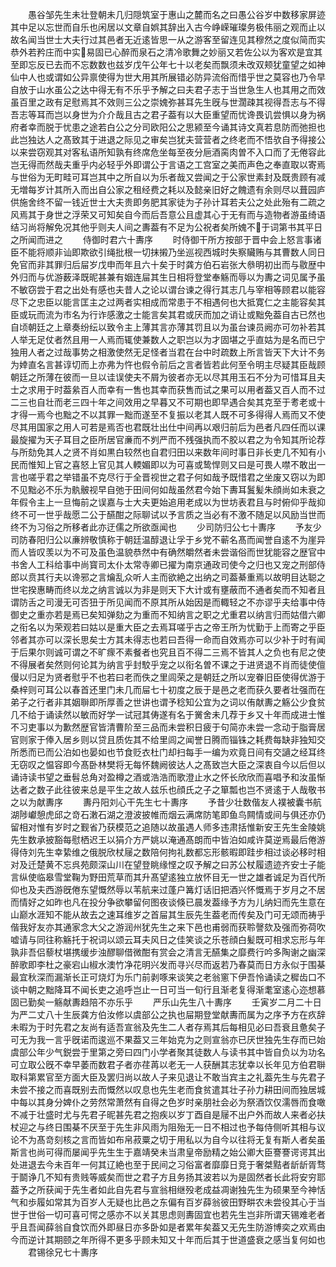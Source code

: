 <!-- { "loadSidebar": true } -->
　　愚谷邹先生未壮登朝未几归隠筑室于惠山之麓而名之曰愚公谷岁中数移家屏迹其中足以忘世而自乐也闲居以文章自娯其辞出入古今峥嵘璀璨务极伟丽之观而止以故名闻当世士大夫行过其邑者无近逺皆思一从之游客至留连见其穆然之度似简而实恭外若矜庄而中实易固已心醉而泉石之清冷歌舞之妙丽又若佐公以为客欢是宜其至即忘反已去而不忘数数也兹岁戊午公年七十以老矣而飘须未改双颊犹童望之如神仙中人也或谓如公异禀使得为世大用其所展错必防异流俗而惜乎世之莫容也乃令早自放于山水虽公之达中得无有不乐乎予解之曰夫君子志于当世急生人也其用之而效虽百里之政有足慰焉其不效则三公之崇媿弥甚耳先生旣与世濶疎其视得吾志与不得吾志等耳而岂以身世为介介哉且古之君子葢有以大臣重望而忧谗畏讥尝惧以身为祸府者幸而脱于忧患之途若白公之分司欧阳公之思颍至今诵其诗文真若息防而弛担也此岂独达人之髙致其于进退之际见之审矣岂犹夫营营者之终老而不悟欤自予得接公以来尝窃观其对客私语所知孰有终席危坐每至夜分巵酒脔肉曽不入口而了无倦容此岂无得而然哉夫重乎内必轻乎外即谓公于言语之工宫室之美而声色之奉直取以寄焉与世俗为无町畦可耳岂其中之所自以为乐者哉又尝闻之于公家世素封及既贵顾有减无増每岁计其所入而出自公家之租经费之耗以及懿亲旧好之餽遗有余则尽以葺园庐供施舍终不留一钱近世士大夫贵即务肥其家徒为子孙计耳若夫公之处此殆有二疏之风焉其于身世之浮荣又可知矣自今而后吾意公且虚其心于无有而与造物者游虽绮语结习尚将解免况其他乎则夫人间之夀葢有不足为公祝者矣所媿不于词第书其平日之所闻而进之
　　侍御时君六十夀序
　　时侍御干所方按部于晋中会上怒言事诸臣不能将顺非讪即欺欲引绳批根一切抹摋乃坐巡视西城时失察贜贿与其曹数人同日免官而非其罪归后屇岁戊申而年且六十矣于时龚方伯石岩张大叅明初出而与敭歴中外归而与优游薮泽既昵甚兼有姻连屇其生日相将登堂奉觞而辱以为夀之词见属予虽不敏窃尝于君之出处有感也夫昔人之论以谓台谏之得行其志几与宰相等顾君以能容尽下之忠臣以能言匡主之过两者实相成而常患于不相遇何也大抵寛仁之主能容矣其臣或玩而流为市名为行诈感激之士能言矣其君或厌而加之诮让或黜免葢自古已然也自顷朝廷之上章奏纷纭以致令主上薄其言亦薄其罚且以为虽台谏员阙亦可勿补若其人举无足仗者然且用一人焉而辄使兼数人之职岂以为才固堪之乎直姑为是名而已宁独用人者之过哉事势之相激使然无足怪者当君在台中时疏数上所言皆天下大计不务为婞直名言甚谆切而上亦弗为忤也假令前后之言者皆若此何至令明主尽疑其臣哉顾朝廷之所薄在彼而一旦以诖误使夫不屑为彼者亦无以尽其用玉石不分为可惜耳且夫士之求用于时葢絫百人而幸有一售也其幸而获售而试之果可以用者葢又百人而不过二三也自壮而老三四十年之间效用之早暮又不可期也即早遇合矣其克至于耉老或十才得一焉今也黜之不以其罪一黜而遂至不复振以老其人既不可多得得人焉而又不使尽其用国家之用人可若是焉否也君既壮出仕中间再以艰归前后为邑者凡四任而以课最旋擢为天子耳目之臣所居官亷而不刿严而不残强执而不胶以君之为令知其所论荐与所劾免其人之贤不肖如黒白较然也自君归田以来数年间时事日非长吏几不知有小民而惟知上官之喜怒上官见其人輭媚即以为可喜或鸷悍则又曰是可畏人噤不敢出一言也嗟乎君之举错虽不克尽行于全晋视世之君子何如哉予既惜君之坐废又窃以为即不见黜必不乐为骫骳视早自弛于田间何如哉虽然君今始下夀耳鬒髪朱顔尚如未衰之年假令主上一旦悔前之误嘉与士大夫更始追用老成以为世坊表君且与时俯仰乎哉抑终不可一世乎哉愿二公于醼酣之际聊试以予言质之当必有不激不随足以风励当世而终不为习俗之所移者此亦迂儒之所欲亟闻也
　　少司防归公七十夀序
　　予友少司防春阳归公以亷辨敬慎称于朝廷温醇退让孚于乡党不蕲名髙而闻誉自逺不为崖异而人皆叹羡以为不可及虽色温貌恭然中有确然皭然者未尝谐俗而世犹能容之歴官中书舍人工科给事中尚寳司太仆太常寺卿已擢为南京通政司使今之归也又宠之刑部侍郎以贲其行夫以谗邪之言爚乱众听人主而欲絶之出纳之司葢綦重焉以故明目达聪之世宅揆惠畴而终以龙之纳言诚以为非是则天下大计或有壅蔽而不通者矣而不知者且谓防舌之司漫无可否狃于所见闻而不原其所从始因是而輙轻之不亦谬乎夫给事中侍御史之重亦若是焉已矣知弹劾之为重而不知纳言之职之尤重君以纳言归而姑借六卿之衔名以为荣观若曰姑以是重大臣之去焉耳嗟乎古之帝王所为忧勤于上而寄之乎臣邻者其亦可以深长思矣士方其未得志也若曰吾得一命而自效焉亦可以少补于时有闻于后果尔则诚可谓之不旷瘝不素餐者也究且百不得二三焉不皆其人之负也有尼之使不得展者矣然则何论其为纳言乎封駮乎宠之以衔名曽不课之于进贤退不肖而徒使儃僈以归足为贤者慰乎不也若曰老而佚之里闾荣之是朝廷之所以宠眷旧臣使得优游于桑梓则可耳公以春首还里门未几而屇七十初度之辰于是邑之老而获久要者壮强而在弟子之行者非其姻聨即所厚善之世讲也谓予稔知公宜为之词以侑献夀之觞公少食贫几不给于诵读然以敏而好学一试冠其俦遂有名于黉舍未几荐于乡又十年而成进士惟不习吏事以为歉然歴官皆清曹阶至三品而未尝积日疲于句简亦未尝一念动于脂膏居官则家于俸入居乡则以贷且质佐其不给里闾之闻誉日腾而锱铢之耗费每缺非独知交所悉而已而公泊如也晏如也节食贬衣杜门却扫每手一编为欢竟日间有交讁之经耳终无窃叹之愠容即今髙卧林樊将无每怀魏阙彼达人之髙致岂大臣之深衷自今以后但以诵诗读书望之垂髫总角对盈樽之酒或浩浩而歌澄止水之怀长欣欣而喜唱予和汝虽惭达者之数子此往彼来总是平生之故人兹乐也顔氏之子之箪瓢也岂不贤逺于人哉敬书之以为献夀序
　　夀丹阳刘心干先生七十夀序
　　予昔少壮数偕友人襆被囊书航湖陟巘憩虎邱之竒石潄石湖之澄波披帷而烟云满席防笔即鱼鸟闗情或间与俱还亦仍留相对惟有岁时之觐省乃获模范之追随以故虽遇人师多违肃括惟新安王先生金陵姚先生数承披豁每慰栖迟王以狷介方严姚以淹通髙朗而中皆泊如咸许莫逆焉最后倦游得侍刘先生幸絷维之俄脱欣杖屦之数陪何拘礼数都忘形骸暇即跬步相过谈必移时相对及迁楚黄不忘呉苑颇深山川在望登眺缘悭之叹予解之曰苏公杖履遗迹齐安士子能言纵使临皋雪堂鞠为野田荒草而其升髙望逺独立放怀目无一世之雄者诚足为百代所仰也及夫西游旣倦东望慨然辱以苇航来过蓬户篝灯话旧把酒兴怀慨焉于岁月之不居而情好之如昨也凡在投分争欲攀留何图夜谈倏已晨发葢缘予方为儿纳妇而先生意在山巅水涯知不能从故去之速耳维岁之首屇其生辰先生葢老而传矣及门可无颂而祷乎偕我好友亦其通家念大父之游润州犹先生之来下邑也甫弱而获聆謦欬及强而弥荷吹嘘请与同往称觞托于祝词以颂云耳夫风日之佳笑谈之乐苍顔白髪既可相求忘形与年孰非吾侣藜杖堪携缓步浊醪聊借微酣有赏会之清言无醼集之靡费行吟多陶谢之幽深醉歌即李杜之豪宕山椒水澳竹净花明兴发而寻兴尽而返若乃春莫而日方永似于围棊最宜秋深而漏渐长正可烧灯为乐门前剥啄来谈笑之老翁窻下伊吾怜诵读之穉齿口不谈中朝之黜降耳不闻长吏之追呼岂止一日可当一旬行且渐老复得渐耄室逺心迩想慕固已勤矣一觞献夀趋陪不亦乐乎
　　严乐山先生八十夀序
　　壬寅岁二月二十日为严二丈八十生辰龚方伯汝修以虞部公之执也屇期登堂献夀而属为之序予方在疚辞未暇为于时先君之友尚有适吾宣翁及先生二人者存焉其后每相见必曰吾衰且惫矣子可无为我一言乎旣诺而逡巡不果葢又三年始克为之则宣翁亦已厌世独先生存而已始虞部公年少气鋭尝于里第之旁曰四门小学者聚其徒数人与读书其中皆自负以为功名可立取公旣不幸早萎而数君子者亦荏苒以老无一人获酬其志犹幸以长年见方伯君聨取科第累官至方面大臣及罢归尚以故人子来见退让不敢当宾主之礼葢先生与先君子未尝不接之而喜既别去而慨然以叹息也先生老而食贫遣其壮子孙力耕田间而独居城中每以其身分婢仆之劳然常萧然有自得之色岁时亲朋社会必为祭酒饮仅濡唇而食噉不减于壮盛时尤与先君子昵甚先君之抱疾以岁丁酉自是屦不出户外而故人来者必扶杖迎之与终日围棊不厌至于先生非风雨为阻殆无一日不相过也予每侍侧听其相与议论不为髙竒刻核之言而皆如布帛菽粟之切于用私以为自今以往将无复有斯人者矣虽斯言也尚可得而屡闻乎先生生于嘉靖癸未当肃皇帝励精之始公卿大臣謇謇谔谔其出处进退去今未百年一何其辽絶也至于民间之习俗富者靡靡日竞于奢桀黠者龂龂胥骛于鬬诤几不知有贵贱等威矣而世之君子方且务扬其波若以为是固然者长此将安穷耶葢予之所获闻于先生者如此自先君与宣翁相继殁老成益凋谢独先生为硕果至今神恬气和歩履如常其为百岁人无疑也比邑之东偏有百岁薛翁彼田野畊农未尝役其心于当世于世俗一切可喜可愕之感亦不以关其思虑则夀固宜也若先生岂非所谓天锡难老者乎且吾闻薛翁自食饮而外即昼日亦多卧如是者累年矣葢又无先生防游博奕之欢焉由今而逆计其期颐之年所得不更多乎顾未知又十年而后其于世道盛衰之感当复何如也
　　君锡徐兄七十夀序
